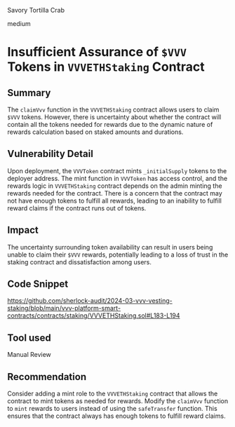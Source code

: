 Savory Tortilla Crab

medium

# Insufficient Assurance of `$VVV` Tokens in `VVVETHStaking` Contract

## Summary
The `claimVvv` function in the `VVVETHStaking` contract allows users to claim `$VVV` tokens. However, there is uncertainty about whether the contract will contain all the tokens needed for rewards due to the dynamic nature of rewards calculation based on staked amounts and durations.

## Vulnerability Detail
Upon deployment, the `VVVToken` contract mints `_initialSupply` tokens to the deployer address. The mint function in `VVVToken` has access control, and the rewards logic in `VVVETHStaking` contract depends on the admin minting the rewards needed for the contract. There is a concern that the contract may not have enough tokens to fulfill all rewards, leading to an inability to fulfill reward claims if the contract runs out of tokens.

## Impact
The uncertainty surrounding token availability can result in users being unable to claim their `$VVV` rewards, potentially leading to a loss of trust in the staking contract and dissatisfaction among users.

## Code Snippet
https://github.com/sherlock-audit/2024-03-vvv-vesting-staking/blob/main/vvv-platform-smart-contracts/contracts/staking/VVVETHStaking.sol#L183-L194

## Tool used

Manual Review

## Recommendation
Consider adding a mint role to the `VVVETHStaking` contract that allows the contract to mint tokens as needed for rewards. Modify the `claimVvv` function to `mint` rewards to users instead of using the `safeTransfer` function. This ensures that the contract always has enough tokens to fulfill reward claims.
